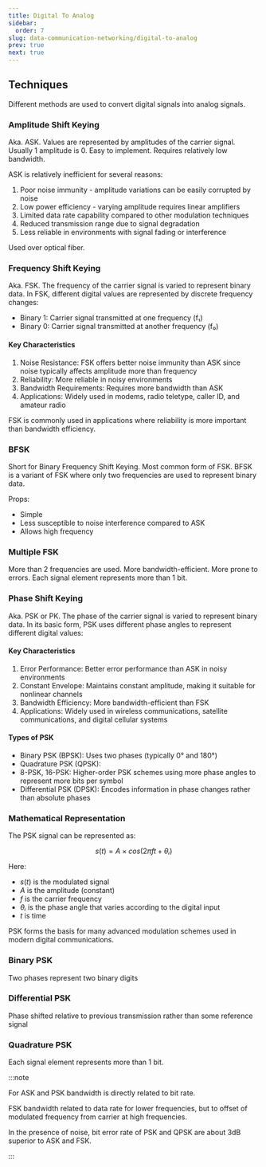 ```yaml
---
title: Digital To Analog
sidebar:
  order: 7
slug: data-communication-networking/digital-to-analog
prev: true
next: true
---
```


## Techniques

Different methods are used to convert digital signals into analog signals.

### Amplitude Shift Keying

Aka. ASK. Values are represented by amplitudes of the carrier signal. Usually 1 amplitude is 0. Easy to implement. Requires relatively low bandwidth.

ASK is relatively inefficient for several reasons:

1. Poor noise immunity - amplitude variations can be easily corrupted by noise
2. Low power efficiency - varying amplitude requires linear amplifiers
3. Limited data rate capability compared to other modulation techniques
4. Reduced transmission range due to signal degradation
5. Less reliable in environments with signal fading or interference

Used over optical fiber.

### Frequency Shift Keying

Aka. FSK. The frequency of the carrier signal is varied to represent binary data. In FSK, different digital values are represented by discrete frequency changes:

- Binary 1: Carrier signal transmitted at one frequency (f₁)
- Binary 0: Carrier signal transmitted at another frequency (f₀)

#### Key Characteristics

1. Noise Resistance: FSK offers better noise immunity than ASK since noise typically affects amplitude more than frequency
2. Reliability: More reliable in noisy environments
3. Bandwidth Requirements: Requires more bandwidth than ASK
4. Applications: Widely used in modems, radio teletype, caller ID, and amateur radio

FSK is commonly used in applications where reliability is more important than bandwidth efficiency.

### BFSK

Short for Binary Frequency Shift Keying. Most common form of FSK. BFSK is a variant of FSK where only two frequencies are used to represent binary data.

Props:
- Simple
- Less susceptible to noise interference compared to ASK
- Allows high frequency 

### Multiple FSK

More than 2 frequencies are used. More bandwidth-efficient. More prone to errors. Each signal element represents more than 1 bit.

### Phase Shift Keying

Aka. PSK or PK. The phase of the carrier signal is varied to represent binary data. In its basic form, PSK uses different phase angles to represent different digital values:

#### Key Characteristics

1. Error Performance: Better error performance than ASK in noisy environments
2. Constant Envelope: Maintains constant amplitude, making it suitable for nonlinear channels
3. Bandwidth Efficiency: More bandwidth-efficient than FSK
4. Applications: Widely used in wireless communications, satellite communications, and digital cellular systems

#### Types of PSK

- Binary PSK (BPSK): Uses two phases (typically 0° and 180°)
- Quadrature PSK (QPSK): 
- 8-PSK, 16-PSK: Higher-order PSK schemes using more phase angles to represent more bits per symbol
- Differential PSK (DPSK): Encodes information in phase changes rather than absolute phases

### Mathematical Representation

The PSK signal can be represented as:

```math
s(t) = A × cos(2πft + θᵢ)
```

Here:
- $s(t)$ is the modulated signal
- $A$ is the amplitude (constant)
- $f$ is the carrier frequency
- $θᵢ$ is the phase angle that varies according to the digital input
- $t$ is time

PSK forms the basis for many advanced modulation schemes used in modern digital communications.

### Binary PSK

Two phases represent two binary digits

### Differential PSK

Phase shifted relative to previous transmission rather
than some reference signal

### Quadrature PSK

Each signal element represents more than 1 bit.

:::note

For ASK and PSK bandwidth is directly related to bit rate.

FSK bandwidth related to data rate for lower frequencies, but to offset of modulated frequency from carrier at high frequencies.

In the presence of noise, bit error rate of PSK and QPSK are about 3dB superior to ASK and FSK.

:::
